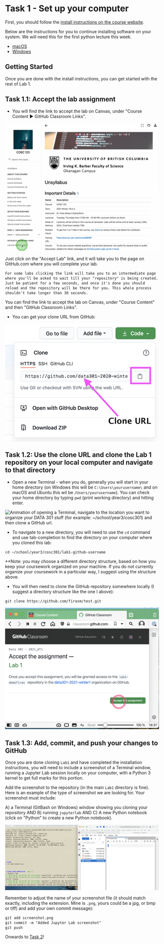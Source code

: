 # Task 1 - Set up your computer

First, you should follow the [install instructions on the course website](https://firas.moosvi.com/courses/cosc301/2022_WT1/notes/setup/stack.html#).

Below are the instructions for you to continue installing software on your system. We will need this for the first python lecture this week.

- [macOS](https://firas.moosvi.com/courses/cosc301/2022_WT1/notes/setup/install_ds_stack_mac.html)
- [Windows](https://firas.moosvi.com/courses/cosc301/2022_WT1/notes/setup/install_ds_stack_windows.html)

## Getting Started

Once you are done with the install instructions, you can get started with the rest of Lab 1.

## Task 1.1: Accept the lab assignment

- You will find the link to accept the lab on Canvas, under "Course Content ▶ GitHub Classroom Links".

![Animated gif showing you where to find your lab links on Canvas, "Course Content ▶ Lab"](images/accept_activities.gif)

Just click on the "Accept Lab" link, and it will take you to the page on GitHub.com where you will complete your lab.

```{important}
For some labs clicking the link will take you to an intermediate page where you'll be asked to wait till your "repository" is being created. Just be patient for a few seconds, and once it's done you should reload and the repository will be there for you. This whole process shouldn't take longer than 30 seconds.
```
You can find the link to accept the lab on Canvas, under "Course Content" and then "GitHub Classroom Links".

- You can get your clone URL from GitHub:

![](images/cloneURL.png)

## Task 1.2: Use the clone URL and clone the Lab 1 repository on your local computer and navigate to that directory

- Open a new Terminal - when you do, generally you will start in your home directory (on Windows this will be `C:\Users\yourusername\` and on macOS and Ubuntu this wil be `/Users/yourusername`). You can check your home directory by typing `pwd` (print working directory) and hitting enter.

![Animation of opening a Terminal, navigate to the location you want to organize your DATA 301 stuff (for example: `~/school/year3/cosc301`) and then clone a GitHub url.](images/navigating.gif)

- To navigate to a new directory, you will need to use the `cd` command and use tab-completion to find the directory on your computer where you cloned this lab:

```
cd ~/school/year3/cosc301/lab1-github-username
```
**Note: you may choose a different directory structure, based on how you keep your coursework organized on your machine. If you do not currently organize your coursework in a particular way, I suggest using the structure above.

- You will then need to clone the GitHub repository somewhere locally (I suggest a directory structure like the one I above):

```
git clone https://github.com/firasm/test.git
```

![](images/lab_accept.png)

## Task 1.3: Add, commit, and push your changes to GitHub

Once you are done cloning `Lab1` and have completed the installation instructions, you will need to include a screenshot of a Terminal window, running a Jupyter Lab session locally on your computer, with a Python 3 kernel to get full marks for this portion.

Add the screenshot to the repository (in the main `Lab1` directory is fine).
Here is an example of the type of screenshot we are looking for.
Your screenshot must include:

A) a Terminal (GitBash on Windows) window showing you cloning your repository AND
B) running `jupyterlab` AND 
C) A new Python notebook (click on "Python" to create a new Python notebook).

![](images/terminal_clone.png)

Remember to adjust the name of your screenshot file (it should match exactly, including the extension.
Mine is `.png`, yours could be a jpg, or bmp or tiff) and add your own commit message):

```
git add screenshot.png
git commit -m "Added Jupyter Lab screenshot"
git push
```

Onwards to [Task 2](./Task2.md)!

